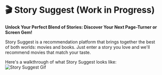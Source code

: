# 🎬 Story Suggest (Work in Progress)
**Unlock Your Perfect Blend of Stories: Discover Your Next Page-Turner or Screen Gem!**

Story Suggest  is a recommendation platform that brings together the best of both worlds: movies and books. Just enter a story you love and we'll recommend movies that match your taste. 

Here's a walkthrough of what Story Suggest looks like:  
![Story Suggest Gif](https://media.giphy.com/media/VLwTHaTbGDp9QYfOdZ/giphy.gif)
